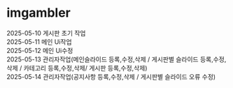 # imgambler


2025-05-10 게시판 초기 작업 </br>
2025-05-11 메인 Ui작업 </br>
2025-05-12 메인 Ui수정 </br>
2025-05-13 관리자작업(메인슬라이드 등록,수정,삭제 / 게시판별 슬라이드 등록,수정,삭제 / 카테고리 등록,수정,삭제/ 게시판 등록,수정,삭제) </br>
2025-05-14 관리자작업(공지사항 등록,수정,삭제 / 게시판별 슬라이드 오류 수정)
